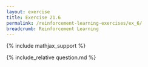 ```yaml
---
layout: exercise
title: Exercise 21.6
permalink: /reinforcement-learning-exercises/ex_6/
breadcrumb: Reinforcement Learning
---
```


{% include mathjax_support %}

<div><i class="arrow-up loader" data-chapter="reinforcement-learning-exercises" data-exercise="ex_6" data-rating="0"></i></div>
{% include_relative question.md %}

